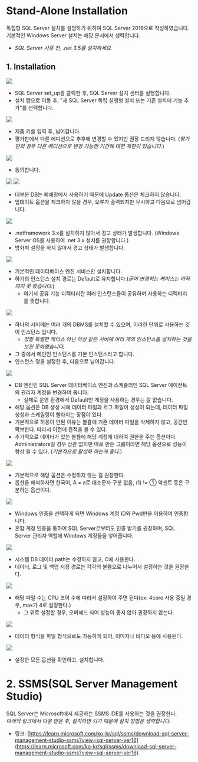 # Stand-Alone Installation

독힙형 SQL Server 설치를 설명하기 위하여 SQL Server 2016으로 작성하였습니다.  
기본적인 Windows Server 설치는 해당 문서에서 생략합니다.

* _SQL Server 사용 전, .net 3.5를 설치하세요._

## 1. Installation

![](./MD_Images/01_SQL_is_001.jpg)
* SQL Server set_up을 클릭한 후, SQL Server 설치 센터를 실행합니다.
* 설치 탭으로 이동 후, "새 SQL Server 독립 실행형 설치 또는 기존 설치에 기능 추가"를 선택합니다.

![](./MD_Images/01_SQL_is_002.jpg)
* 제품 키를 입력 후, 넘어갑니다.  
* 평가판에서 다른 에디션으로 추후에 변경할 수 있지만 권장 드리지 않습니다. (_평가판의 경우 다른 에디션으로 변경 가능한 기간에 대한 제한이 있습니다._)

![](./MD_Images/01_SQL_is_003.jpg)
* 동의합니다.

![](./MD_Images/01_SQL_is_004.jpg)
![](./MD_Images/01_SQL_is_005.jpg)
* 대부분 DB는 폐쇄망에서 사용하기 때문에 Update 옵션은 체크하지 않습니다.
* 업데이트 옵션을 체크하지 않을 경우, 오류가 출력되지만 무시하고 다음으로 넘어갑니다.

![](./MD_Images/01_SQL_is_006.jpg)
* .netframework 3.x를 설치하지 않아서 경고 상태가 발생합니다. (Windows Server OS를 사용하여 .net 3.x 설치를 권장합니다.)  
* 방화벽 설정을 하지 않아서 경고 상태가 발생합니다.

![](./MD_Images/01_SQL_is_007.jpg)
* 기본적인 데이터베이스 엔진 서비스만 설치합니다.
* 하기의 인스턴스 설치 경로는 Default로 유지합니다.(_굳이 변경하는 케이스는 아직까지 못 봤습니다._)
    * 여기서 공유 기능 디렉터리란 여러 인스턴스들이 공유하며 사용하는 디렉터리를 뜻합니다.

![](./MD_Images/01_SQL_is_008.jpg)
* 하나의 서버에는 여러 개의 DBMS를 설치할 수 있으며, 이러한 단위로 사용하는 것이 인스턴스 입니다.
    * _정말 특별한 케이스 아닌 이상 같은 서버에 여러 개의 인스턴스를 설치하는 것을 보진 못하였습니다._
* 그 중에서 메인인 인스턴스를 기본 인스턴스라고 합니다.
* 인스턴스 명을 설정한 후, 다음으로 넘어갑니다.

![](./MD_Images/01_SQL_is_009.jpg)
* DB 엔진인 SQL Server 데이터베이스 엔진과 스케쥴러인 SQL Server 에이전트의 관리자 계정을 변경하여 줍니다.
    * 실제로 운영 환경에서 Default인 계정을 사용하는 경우는 잘 없습니다.
* 해당 옵션은 DB 생성 시에 데이터 파일과 로그 파일이 생성이 되는데, 데이터 파일 생성과 스케일링이 빨라지는 장점이 있다.
* 기본적으로 허용이 안된 이유는 볼륨에 기존 데이터 파일을 삭제하지 않고, 공간만 확보한다. 따라서 이전에 흔적을 볼 수 있다.
* 추가적으로 데이터가 있는 볼륨에 해당 계정에 대하여 권한을 주는 옵션이다. Administrators일 경우 상관 없지만 따로 만든 그룹이라면 해당 옵션으로 성능이 향상 될 수 있다. (_기본적으로 활성화 하는게 좋다._)

![](./MD_Images/01_SQL_is_010.jpg)
* 기본적으로 해당 옵션은 수정하지 않는 걸 권장한다.
* 옵션을 해석하자면 한국어, A = a로 대소문자 구분 없음, (1) != ① 악센트 등은 구분하는 옵션이다.

![](./MD_Images/01_SQL_is_011.jpg)
* Windows 인증을 선택하게 되면 Windows 계정 ID와 Pwd만을 이용하여 인증합니다.
* 혼합 계정 인증을 통하여 SQL Server로부터도 인증 받기를 권장하며, SQL Server 관리자 역할에 Windows 계정들을 넣어줍니다.

![](./MD_Images/01_SQL_is_012.jpg)
* 시스템 DB 데이터 path는 수정하지 않고, C에 사용한다.
* 데이터, 로그 및 백업 저장 경로는 각각의 볼륨으로 나누어서 설정하는 것을 권장한다.

![](./MD_Images/01_SQL_is_013.jpg)
* 해당 파일 수는 CPU 코어 수에 따라서 설정하여 주면 된다(ex: 4core 사용 중일 경우, max가 4로 설정한다.)
    * 그 위로 설정할 경우, 오버헤드 되어 성능이 좋지 않아 권장하지 않는다.

![](./MD_Images/01_SQL_is_014.jpg)
* 데이터 형식을 파일 형식으로도 가능하게 되어, 이미지나 비디오 등에 사용된다.

![](./MD_Images/01_SQL_is_015.jpg)
* 설정한 모든 옵션을 확인하고, 설치합니다.

# 2. SSMS(SQL Server Management Studio)
SQL Server는 Microsoft에서 제공하는 SSMS IDE를 사용하는 것을 권장한다.  
_아래의 링크에서 다운 받은 후, 설치하면 되기 때문에 설치 방법은 생략합니다._
* 링크: [https://learn.microsoft.com/ko-kr/sql/ssms/download-sql-server-management-studio-ssms?view=sql-server-ver16](https://learn.microsoft.com/ko-kr/sql/ssms/download-sql-server-management-studio-ssms?view=sql-server-ver16) 


